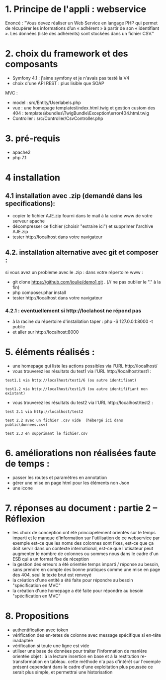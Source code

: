 # 1. Principe de l'appli : webservice
Enoncé : "Vous devez réaliser un Web Service en langage PHP qui permet de récupérer les informations d’un « adhérent » à partir de son « identifiant ». Les données (liste des adhérents) sont stockées dans un fichier CSV."

# 2. choix  du framework et des composants
* Symfony 4.1 : j'aime symfony et je n'avais pas testé la V4
* choix d'une API REST : plus lisible que SOAP

MVC : 
* model : src/Entity/Userlabels.php
* vue : une homepage templates\index.html.twig et gestion custom des 404 : templates\bundles\TwigBundle\Exception\error404.html.twig
* Controller : src/Controller/CsvController.php

# 3. pré-requis 
* apache2
* php 7.1

# 4 installation
## 4.1 installation avec .zip (demandé dans les specifications): 
* copier le fichier AJE.zip fourni dans le mail à la racine www de votre serveur apache
* décompresser ce fichier (choisir "extraire ici") et supprimer l'archive AJE.zip
* tester http://localhost dans votre navigateur

## 4.2. installation alternative avec git et composer : 
si vous avez un probleme avec le .zip : dans votre répertoire www :
* git clone https://github.com/joulie/demo1.git .  (// ne pas oublier le "." à la fin)
* php composer.phar install
* tester http://localhost dans votre navigateur
### 4.2.1 : eventuellement si http://loclahost ne répond pas 
* à la racine du répertoire d'installation taper : php -S 127.0.0.1:8000 -t public
* et aller sur http://localhost:8000

# 5. éléments réalisés : 
* une homepage qui liste les actions possibles via l'URL http://localhost/
* vous trouverez les résultats du test1 via l'URL http://localhost/test1 : 

```test1.1 via http://localhost/test1/6 (ou autre identifiant) ```
 
 ```test1.2 via http://localhost/test1/9 (ou autre identififiant non existant)  ```
 
* vous trouverez les résultats du test2 via l'URL http://localhost/test2 : 

``` test 2.1 via http://localhost/test2 ```

``` test 2.2 avec un fichier .csv vide  (hébergé ici dans public\donnees.csv) ```

``` test 2.3 en supprimant le fichier.csv ```

# 6. améliorations non réalisées faute de temps :
* passer les routes et paramètres en annotation
* gérer une mise en page html pour les éléments non Json
* une icone 

# 7. réponses au document : partie 2 – Réflexion
* les choix de conception ont été princiapelement orientés sur le temps imparti et le manque d'information sur l'utilisation de ce webservice
par exemple est-ce que les noms des colonnes sont fixes, est-ce que ça doit servir dans un contexte international, est-ce que l'utisateur peut augmenter le nombre de colonnes 
ou sommes nous dans le cadre d'un ESB qui a un format fixe de réception
* la gestion des erreurs a été orientée temps imparti / réponse au besoin, sans prendre en compte des bonne pratiques comme une mise en page des 404, seul le texte brut est renvoyé
* la création d'une entité a été faite pour répondre au besoin "spécification en MVC"
* la création d'une homepage  a été faite pour répondre au besoin "spécification en MVC"

# 8. Propositions
* authentification avec token
* vérification des en-tetes de colonne avec message spécifique si en-tête inadaptée
* vérification si toute une ligne est vide
* utiliser une base de données pour traiter l'information de manière orientée objet : à la lecture insertion en base et à la restitution re-transformation en tableau. cette méthode n'a pas d'intérêt sur l'exemple présent cependant dans le cadre d'une exploitation plus poussée ce serait plus simple, et permettrai une historisation